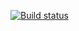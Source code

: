 [![Build status](https://ci.appveyor.com/api/projects/status/4wvvcce2919545cf?svg=true)](https://ci.appveyor.com/project/hYxA/carddelivery)
